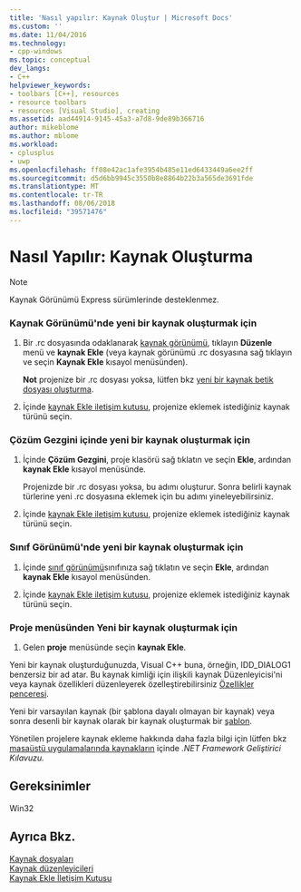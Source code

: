 ```yaml
---
title: 'Nasıl yapılır: Kaynak Oluştur | Microsoft Docs'
ms.custom: ''
ms.date: 11/04/2016
ms.technology:
- cpp-windows
ms.topic: conceptual
dev_langs:
- C++
helpviewer_keywords:
- toolbars [C++], resources
- resource toolbars
- resources [Visual Studio], creating
ms.assetid: aad44914-9145-45a3-a7d8-9de89b366716
author: mikeblome
ms.author: mblome
ms.workload:
- cplusplus
- uwp
ms.openlocfilehash: ff08e42ac1afe3954b485e11ed6433449a6ee2ff
ms.sourcegitcommit: d5d6bb9945c3550b8e8864b22b3a565de3691fde
ms.translationtype: MT
ms.contentlocale: tr-TR
ms.lasthandoff: 08/06/2018
ms.locfileid: "39571476"
---
```

# <a name="how-to-create-a-resource"></a>Nasıl Yapılır: Kaynak Oluşturma
> [!NOTE]
>  Kaynak Görünümü Express sürümlerinde desteklenmez.  
  
### <a name="to-create-a-new-resource-in-resource-view"></a>Kaynak Görünümü'nde yeni bir kaynak oluşturmak için  
  
1.  Bir .rc dosyasında odaklanarak [kaynak görünümü](../windows/resource-view-window.md), tıklayın **Düzenle** menü ve **kaynak Ekle** (veya kaynak görünümü .rc dosyasına sağ tıklayın ve seçin  **Kaynak Ekle** kısayol menüsünden).  
  
     **Not** projenize bir .rc dosyası yoksa, lütfen bkz [yeni bir kaynak betik dosyası oluşturma](../windows/how-to-create-a-resource-script-file.md).  
  
2.  İçinde [kaynak Ekle iletişim kutusu](../windows/add-resource-dialog-box.md), projenize eklemek istediğiniz kaynak türünü seçin.  
  
### <a name="to-create-a-new-resource-in-solution-explorer"></a>Çözüm Gezgini içinde yeni bir kaynak oluşturmak için  
  
1.  İçinde **Çözüm Gezgini**, proje klasörü sağ tıklatın ve seçin **Ekle**, ardından **kaynak Ekle** kısayol menüsünde.  
  
     Projenizde bir .rc dosyası yoksa, bu adımı oluşturur. Sonra belirli kaynak türlerine yeni .rc dosyasına eklemek için bu adımı yineleyebilirsiniz.  
  
2.  İçinde [kaynak Ekle iletişim kutusu](../windows/add-resource-dialog-box.md), projenize eklemek istediğiniz kaynak türünü seçin.  
  
### <a name="to-create-a-new-resource-in-class-view"></a>Sınıf Görünümü'nde yeni bir kaynak oluşturmak için  
  
1.  İçinde [sınıf görünümü](http://msdn.microsoft.com/8d7430a9-3e33-454c-a9e1-a85e3d2db925)sınıfınıza sağ tıklatın ve seçin **Ekle**, ardından **kaynak Ekle** kısayol menüsünden.  
  
2.  İçinde [kaynak Ekle iletişim kutusu](../windows/add-resource-dialog-box.md), projenize eklemek istediğiniz kaynak türünü seçin.  
  
### <a name="to-create-a-new-resource-from-the-project-menu"></a>Proje menüsünden Yeni bir kaynak oluşturmak için  
  
1.  Gelen **proje** menüsünde seçin **kaynak Ekle**.  
  
 Yeni bir kaynak oluşturduğunuzda, Visual C++ buna, örneğin, IDD_DIALOG1 benzersiz bir ad atar. Bu kaynak kimliği için ilişkili kaynak Düzenleyicisi'ni veya kaynak özellikleri düzenleyerek özelleştirebilirsiniz [Özellikler penceresi](/visualstudio/ide/reference/properties-window).  
  
 Yeni bir varsayılan kaynak (bir şablona dayalı olmayan bir kaynak) veya sonra desenli bir kaynak olarak bir kaynak oluşturmak bir [şablon](../windows/how-to-use-resource-templates.md).  
  
 Yönetilen projelere kaynak ekleme hakkında daha fazla bilgi için lütfen bkz [masaüstü uygulamalarında kaynakların](/dotnet/framework/resources/index) içinde *.NET Framework Geliştirici Kılavuzu.*


## <a name="requirements"></a>Gereksinimler  
  
Win32  
  
## <a name="see-also"></a>Ayrıca Bkz.  
 [Kaynak dosyaları](../windows/resource-files-visual-studio.md)   
 [Kaynak düzenleyicileri](../windows/resource-editors.md)   
 [Kaynak Ekle İletişim Kutusu](../windows/add-resource-dialog-box.md)
